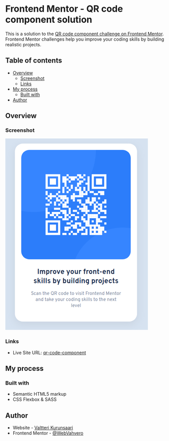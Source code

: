 # Frontend Mentor - QR code component solution

This is a solution to the [QR code component challenge on Frontend Mentor](https://www.frontendmentor.io/challenges/qr-code-component-iux_sIO_H). Frontend Mentor challenges help you improve your coding skills by building realistic projects. 

## Table of contents

- [Overview](#overview)
  - [Screenshot](#screenshot)
  - [Links](#links)
- [My process](#my-process)
  - [Built with](#built-with)
- [Author](#author)

## Overview

### Screenshot

![QR Code Component](./images/screenshorQR.png)

### Links

- Live Site URL: [qr-code-component](https://webvahvero.github.io/qr-code-component/)

## My process

### Built with

- Semantic HTML5 markup
- CSS Flexbox & SASS

## Author

- Website - [Valtteri Kurunsaari](https://webvahvero.github.io/Portfolio/)
- Frontend Mentor - [@WebVahvero](https://www.frontendmentor.io/profile/WebVahvero)
